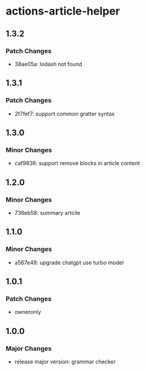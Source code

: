 # actions-article-helper

## 1.3.2

### Patch Changes

- 38ae05a: lodash not found

## 1.3.1

### Patch Changes

- 2f7fef7: support common gratter syntax

## 1.3.0

### Minor Changes

- caf9836: support remove blocks in article content

## 1.2.0

### Minor Changes

- 736eb58: summary artcile

## 1.1.0

### Minor Changes

- a567e49: upgrade chatgpt use turbo model

## 1.0.1

### Patch Changes

- owneronly

## 1.0.0

### Major Changes

- release major version: grammar checker
